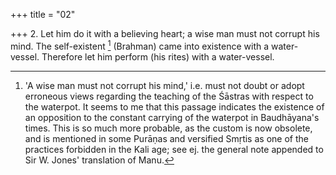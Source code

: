 +++
title = "02"

+++
2. Let him do it with a believing heart; a wise man must not corrupt his mind. The self-existent [^2]  (Brahman) came into existence with a water-vessel. Therefore let him perform (his rites) with a water-vessel.


[^2]:  'A wise man must not corrupt his mind,' i.e. must not doubt or adopt erroneous views regarding the teaching of the Śāstras with respect to the waterpot. It seems to me that this passage indicates the existence of an opposition to the constant carrying of the waterpot in Baudhāyana's times. This is so much more probable, as the custom is now obsolete, and is mentioned in some Purāṇas and versified Smṛtis as one of the practices forbidden in the Kali age; see ej. the general note appended to Sir W. Jones' translation of Manu.
